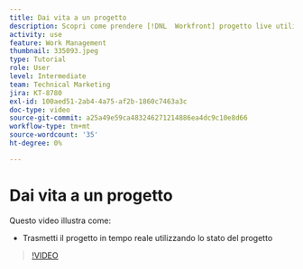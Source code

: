 ```yaml
---
title: Dai vita a un progetto
description: Scopri come prendere [!DNL  Workfront] progetto live utilizzando lo stato del progetto.
activity: use
feature: Work Management
thumbnail: 335093.jpeg
type: Tutorial
role: User
level: Intermediate
team: Technical Marketing
jira: KT-8780
exl-id: 100aed51-2ab4-4a75-af2b-1860c7463a3c
doc-type: video
source-git-commit: a25a49e59ca483246271214886ea4dc9c10e8d66
workflow-type: tm+mt
source-wordcount: '35'
ht-degree: 0%

---
```


# Dai vita a un progetto

Questo video illustra come:

* Trasmetti il progetto in tempo reale utilizzando lo stato del progetto

>[!VIDEO](https://video.tv.adobe.com/v/335093/?quality=12&learn=on)
